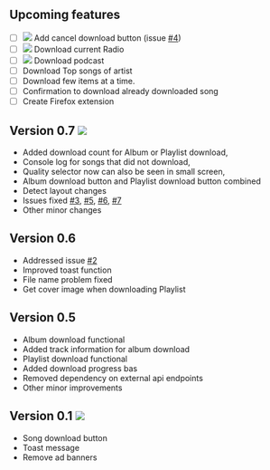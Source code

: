 ## Upcoming features

- [ ] ![][sh_w] Add cancel download button (issue [#4](https://github.com/GrayGalaxy/jiosaavn-downloader/issues/4))
- [ ] ![][sh_q] Download current Radio
- [ ] ![][sh_q] Download podcast
- [ ] Download Top songs of artist
- [ ] Download few items at a time.
- [ ] Confirmation to download already downloaded song
- [ ] Create Firefox extension

## Version 0.7 ![][sh_l]

- Added download count for Album or Playlist download,
- Console log for songs that did not download,
- Quality selector now can also be seen in small screen,
- Album download button and Playlist download button combined
- Detect layout changes
- Issues fixed [#3], [#5], [#6], [#7]
- Other minor changes

## Version 0.6

- Addressed issue [#2]
- Improved toast function
- File name problem fixed
- Get cover image when downloading Playlist

## Version 0.5

- Album download functional
- Added track information for album download
- Playlist download functional
- Added download progress bas
- Removed dependency on external api endpoints
- Other minor improvements

## Version 0.1 ![][sh_i]

- Song download button
- Toast message
- Remove ad banners

<!-- Shields -->

[sh_w]: https://img.shields.io/badge/-Working%20on%20It-brightgreen
[sh_q]: https://img.shields.io/badge/-Queued-yellow
[sh_l]: https://img.shields.io/static/v1?label=&message=Latest&color=success
[sh_i]: https://img.shields.io/static/v1?label=&message=Initial&color=critical

<!-- Issues -->

[#2]: https://github.com/GrayGalaxy/jiosaavn-downloader/issues/2
[#3]: https://github.com/GrayGalaxy/jiosaavn-downloader/issues/3
[#5]: https://github.com/GrayGalaxy/jiosaavn-downloader/issues/5
[#6]: https://github.com/GrayGalaxy/jiosaavn-downloader/issues/6
[#7]: https://github.com/GrayGalaxy/jiosaavn-downloader/issues/7

